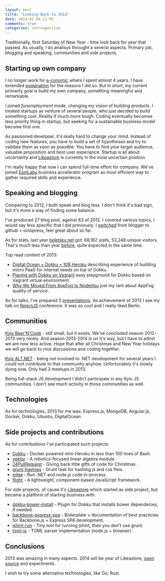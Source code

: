 ```yaml
---
layout: post
title: "Looking Back to 2013"
date: 2014-01-04 11:05
comments: true
categories: retrospective
---
```


Traditionally, first Saturday of New Year - time look back for year that passed. As usually, I do analisys throught a several aspects. Primary job, blogging and speaking, communities and side projects.

<!-- More -->

## Starting up own company

I no longer work for [e-conomic]() where I spent almost 4 years. I have extended [explanation](http://beletsky.net/2013/12/i-quit-my-job.html) for the reasons I did so. But in short, my current primarily goal is build my own company, something meaningful and remarkable.

I joined *funemployment* mode, changing my vision of building products. I treated startups as venture of several people, who just decided to build something cool. Reality if much more tough. Coding eventually becomes less priority thing in startup, but seeking for a sustainable business model become first one.

As passioned developer, it's really hard to change your mind. Instead of coding new features, you have to build a set of hypotheses and try to validate them as soon as possible. You have to find your target audience, valuable proposition and best user experience. Startup is all about uncertainty and [Likeastore](https://likeastore.com) is currently in the most uncertain position.

I'm really happy that now I can spend full-time effort for company. We've joined [EastLabs](http://eastlabs.co/) business accelerator program as most efficient way to gather required skills and experience.

## Speaking and blogging

Comparing to 2012, I both speak and blog less. I don't think it's bad sign, but it's more a way of finding some balance.

I've produced 27 blog post, against 63 of 2012. I covered various topics, I would say less specific that I did previously. I [switched](http://beletsky.net/2013/06/moved-from-blogger-to-octopress.html) from blogger to github + octopress, feel great about so far.

As for stats, last year [beletsky.net](http://beletsky.net) got: 68,182 visits, 53,248 unique visitors. That's much less than year [before](http://beletsky.net/2013/01/looking-back-to-2012.html), quite expected in the same time.

Top read content of 2013:

* [Digital Ocean + Dokku = 10$ Heroku](http://beletsky.net/2013/08/digitalocean-plus-dokku-equals-10-heroku.html) describing experience of building micro PaaS for internal needs on top of Dokku.
* [Playing with Dokku on Vagrant](http://beletsky.net/2013/09/playing-with-dokku-on-vagrant.html) easy playground for Dokku based on Vagrant virtual environment.
* [Why We Moved From AppFog to Nodejitsu](http://beletsky.net/2013/07/why-we-moved-from-appfog-to-nodejitsu.html) just my rant about AppFog quality of service.

As for talks, I've prepared 5 [presentations](https://speakerdeck.com/alexanderbeletsky). As achievement of 2013 I see my talk on [RejectJS](https://www.youtube.com/watch?feature=player_embedded&v=EaoRDrdqm-E) conference. It was so cool and I really liked Berlin.

## Communities

[Kyiv Beer'N'Code](https://www.facebook.com/groups/574355212591240/) - still small, but it exists. We've concluded season 2012-2013 very nicely. And season 2013-2014 is on it's way, but I have to admit we are now less active. Hope that after all Christmas and New Year holidays we will go back to nice discussions and coding together.

[Kyiv ALT.NET](http://kievalt.net/) - being not involved to .NET development for several years I could not contribute to that community anyhow. Unfortunately it's slowly dying now. Only had 3 meetups in 2013.

Being full-stack JS development I didn't participate in any Kyiv JS communities. I don't see much activity in those communities as well.

## Technologies

As for technologies, 2013 for me was: Express.js, MongoDB, Angular.js, Docker, Dokku, Ubuntu, DigitalOcean.

## Side projects and contributions

As for contributions I've participated such projects:

* [Dokku](https://github.com/progrium/dokku) - Docker powered mini-Heroku in less than 100 lines of Bash.
* [vektor](rockbot/vektor) - A robotics-focused linear algebra module.
* [24PullRequest](https://github.com/alexanderbeletsky/24pullrequests) - Giving back little gifts of code for Christmas.
* [grunt-hashres](https://github.com/alexanderbeletsky/grunt-hashres) - Grunt task for hashing js and css files.
* [edge](https://github.com/alexanderbeletsky/edge) - Run .NET and node.js code in-process.
* [flight](https://github.com/alexanderbeletsky/flight) - A lightweight, component-based JavaScript framework.

For side projects, of cause it's [Likeastore](https://likeastore.com) which started as side project, but became a platform of starting business with.

* [dokku-bower-install](https://github.com/alexanderbeletsky/dokku-bower-install) - Plugin for Dokku that installs bower dependecies, if needed.
* [backbone-express-spa](https://github.com/alexanderbeletsky/backbone-express-spa) - Boilerplate + documentation of best practicies for Backbone.js + Express SPA development.
* [jshint-run](https://github.com/alexanderbeletsky/jshint-run) - Tiny tool for running jshint, then you don't use grunt.
* [toml-js](https://github.com/alexanderbeletsky/toml-js) - TOML parser implementation (node.js + browser).

## Conclusions

2013 was amazing in many aspects. 2014 will be year of Likeastore, [open source](http://beletsky.net/2013/12/open-source.html) and experiments.

I wish to try some alternative technologies, like Go, Rust.



